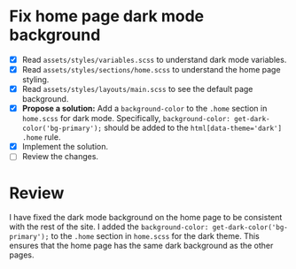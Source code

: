 # Fix home page dark mode background

- [x] Read `assets/styles/variables.scss` to understand dark mode variables.
- [x] Read `assets/styles/sections/home.scss` to understand the home page styling.
- [x] Read `assets/styles/layouts/main.scss` to see the default page background.
- [x] **Propose a solution:** Add a `background-color` to the `.home` section in `home.scss` for dark mode. Specifically, `background-color: get-dark-color('bg-primary');` should be added to the `html[data-theme='dark'] .home` rule.
- [x] Implement the solution.
- [ ] Review the changes.

# Review

I have fixed the dark mode background on the home page to be consistent with the rest of the site. I added the `background-color: get-dark-color('bg-primary');` to the `.home` section in `home.scss` for the dark theme. This ensures that the home page has the same dark background as the other pages.